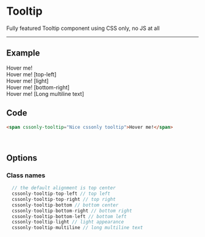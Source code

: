 # Tooltip
Fully featured Tooltip component using CSS only, no JS at all

---

## Example
<div class="p-10 text-center">
  <div class="inline-block text-left">
    <span cssonly-tooltip="Nice cssonly tooltip">Hover me!</span>
    <br>
    <span cssonly-tooltip="Nice cssonly tooltip" class="cssonly-tooltip-top-left">Hover me! [top-left]</span>
    <br>
    <span cssonly-tooltip="Nice cssonly tooltip" class="cssonly-tooltip-light">Hover me! [light]</span>
    <br>
    <span cssonly-tooltip="Nice cssonly tooltip" class="cssonly-tooltip-bottom-right">Hover me! [bottom-right]</span>
    <br>
    <span cssonly-tooltip="Lorem Ipsum is simply dummy text of the printing and typesetting industry. Lorem Ipsum has been the industry's standard dummy text ever since the 1500s, when an unknown printer took a galley of type and scrambled it to make a type specimen book." class="cssonly-tooltip-multiline">Hover me! [Long multiline text]</span>
  </div>
</div>

## Code
```html
<span cssonly-tooltip="Nice cssonly tooltip">Hover me!</span>
```

<br>

## Options

### Class names
```javascript
  // the default alignment is top center
  cssonly-tooltip-top-left // top left
  cssonly-tooltip-top-right // top right
  cssonly-tooltip-bottom // bottom center
  cssonly-tooltip-bottom-right // bottom right
  cssonly-tooltip-bottom-left // bottom left
  cssonly-tooltip-light // light appearance
  cssonly-tooltip-multiline // long multiline text
```
<br>

